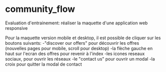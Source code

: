 # community_flow
Evaluation d'entrainement: réaliser la maquette d'une application web responsive

Pour la maquette version mobile et desktop, il est possible de cliquer sur les boutons suivants:
-"discover our offers" pour découvrir les offres (nouvelles pages pour mobile, scroll pour desktop)
-la flèche gauche en haut sur l'ecran des offres pour revenir à l'index
-les icones reseaux sociaux, pour ouvrir les réseaux
-le "contact us" pour ouvrir un modal 
-la croix pour quitter la modal de contact